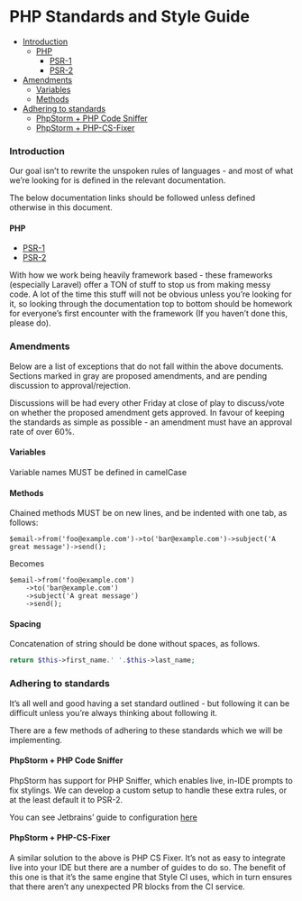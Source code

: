 # PHP Standards and Style Guide
*   [Introduction](#introduction)
    *   [PHP](#php)
        *   [PSR-1](#php)   
        *   [PSR-2](#php)   
*   [Amendments](#amendments)
    *   [Variables](#variables)
    *   [Methods](#methods)
*   [Adhering to standards](#adhering-to-standards)
    *   [PhpStorm + PHP Code Sniffer](#phpstorm--php-code-sniffer)
    *   [PhpStorm + PHP-CS-Fixer](#phpstorm--php-cs-fixer)

### Introduction
Our goal isn’t to rewrite the unspoken rules of languages - and most of what we’re looking for is defined in the relevant documentation. 

The below documentation links should be followed unless defined otherwise in this document.

#### PHP

   * [PSR-1](https://www.php-fig.org/psr/psr-1/)
   * [PSR-2](https://www.php-fig.org/psr/psr-2/)

With how we work being heavily framework based - these frameworks (especially Laravel) offer a TON of stuff to stop us from making messy code. A lot of the time this stuff will not be obvious unless you’re looking for it, so looking through the documentation top to bottom should be homework for everyone’s first encounter with the framework (If you haven’t done this, please do).

### Amendments
Below are a list of exceptions that do not fall within the above documents. Sections marked in gray are proposed amendments, and are pending discussion to approval/rejection.

Discussions will be had every other Friday at close of play to discuss/vote on whether the proposed amendment gets approved. In favour of keeping the standards as simple as possible - an amendment must have an approval rate of over 60%.

#### Variables
Variable names MUST be defined in camelCase

#### Methods

Chained methods MUST be on new lines, and be indented with one tab, as follows:

```
$email->from('foo@example.com')->to('bar@example.com')->subject('A great message')->send();
```

Becomes

```
$email->from('foo@example.com')
    ->to('bar@example.com')
    ->subject('A great message')
    ->send();
```

#### Spacing

Concatenation of string should be done without spaces, as follows.

```php
return $this->first_name.' '.$this->last_name;
```



### Adhering to standards
It’s all well and good having a set standard outlined - but following it can be difficult unless you’re always thinking about following it.

There are a few methods of adhering to these standards which we will be implementing.

#### PhpStorm + PHP Code Sniffer
PhpStorm has support for PHP Sniffer, which enables live, in-IDE prompts to fix stylings. We can develop a custom setup to handle these extra rules, or at the least default it to PSR-2.

You can see Jetbrains’ guide to configuration [here](https://confluence.jetbrains.com/display/PhpStorm/PHP+Code+Sniffer+in+PhpStorm)

#### PhpStorm + PHP-CS-Fixer
A similar solution to the above is PHP CS Fixer. It’s not as easy to integrate live into your IDE but there are a number of guides to do so. The benefit of this one is that it’s the same engine that Style CI uses, which in turn ensures that there aren’t any unexpected PR blocks from the CI service.
